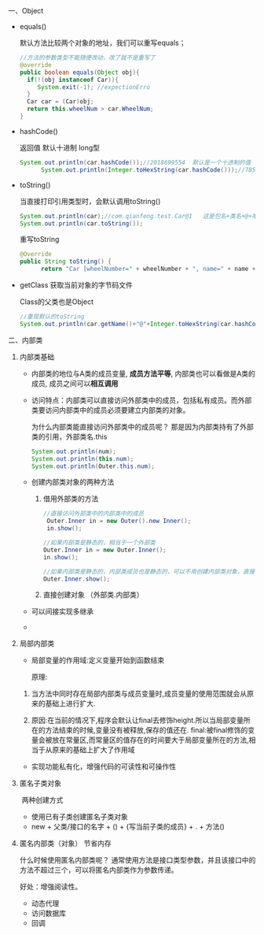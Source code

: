 一、Object

* equals() 

  默认方法比较两个对象的地址，我们可以重写equals；

  ```java
  //方法的参数类型不能随便改动，改了就不是重写了
  @override
  public boolean equals(Object obj){
    if(!(obj instanceof Car)){
       System.exit(-1); //expectionErro
    }
    Car car = (Car)obj;
    return this.wheelNum > car.WheelNum;
  }
  ```

* hashCode()

  返回值 默认十进制 long型

  ```java
  System.out.println(car.hashCode());//2018699554  默认是一个十进制的值
  		System.out.println(Integer.toHexString(car.hashCode()));//7852e922  十六进制的数
  ```

* toString()

  当直接打印引用类型时，会默认调用toString()

  ```java
  System.out.println(car);//com.qianfeng.test.Car@1   这是包名+类名+@+哈希码值
  System.out.println(car.toString());
  ```

  重写toString

  ```java
  @Override
  public String toString() {
  		return "Car [wheelNumber=" + wheelNumber + ", name=" + name + ", age=" + age + "]";}
  ```

  

* getClass 获取当前对象的字节码文件

  Class的父类也是Object

  ``` java
  //重现默认的toString
  System.out.println(car.getName()+"@"+Integer.toHexString(car.hashCode()));	
  ```

  



二、内部类

1. 内部类基础

   * 内部类的地位与A类的成员变量, **成员方法平等**, 内部类也可以看做是A类的成员, 成员之间可以**相互调用**

   * 访问特点：内部类可以直接访问外部类中的成员，包括私有成员。而外部类要访问内部类中的成员必须要建立内部类的对象。

     为什么内部类能直接访问外部类中的成员呢？ 那是因为内部类持有了外部类的引用，外部类名.this

     ```java
     System.out.println(num);
     System.out.println(this.num);
     System.out.println(Outer.this.num);
     ```

     

   * 创建内部类对象的两种方法

     1. 借用外部类的方法

        ```java
        //直接访问外部类中的内部类中的成员
         Outer.Inner in = new Outer().new Inner();
         in.show();
        
        //如果内部类是静态的，相当于一个外部类
        Outer.Inner in = new Outer.Inner();
        in.show();
        
        //如果内部类是静态的，内部类成员也是静态的，可以不用创建内部类对象，直接调用
        Outer.Inner.show();
        ```

     2. 直接创建对象  （外部类.内部类）

   * 可以间接实现多继承

   * 

2. 局部内部类

   *  局部变量的作用域:定义变量开始到函数结束

      原理:

     1. 当方法中同时存在局部内部类与成员变量时,成员变量的使用范围就会从原来的基础上进行扩大.

     2. 原因:在当前的情况下,程序会默认让final去修饰height.所以当局部变量所在的方法结束的时候,变量没有被释放,保存的值还在.  final:被final修饰的变量会被放在常量区,而常量区的值存在的时间要大于局部变量所在的方法,相当于从原来的基础上扩大了作用域

   * 实现功能私有化，增强代码的可读性和可操作性

3. 匿名子类对象

   ​         两种创建方式

   * 使用已有子类创建匿名子类对象
   * new + 父类/接口的名字  + () + {写当前子类的成员} + . + 方法()

4. 匿名内部类（对象）      节省内存

   什么时候使用匿名内部类呢？ 通常使用方法是接口类型参数，并且该接口中的方法不超过三个，可以将匿名内部类作为参数传递。

   好处：增强阅读性。

   * 动态代理
   * 访问数据库
   * 回调


